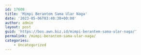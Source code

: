 ```yaml
---
id: 17608
title: 'Mimpi Berantem Sama Ular Naga'
date: '2023-05-06T03:40:30+00:00'
author: admin
layout: post
guid: 'https://bos.awn.biz.id/mimpi-berantem-sama-ular-naga/'
permalink: /mimpi-berantem-sama-ular-naga/
categories:
    - Uncategorized
---
```


